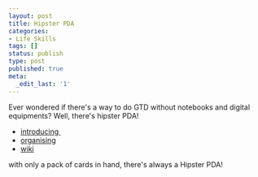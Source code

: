 ```yaml
---
layout: post
title: Hipster PDA
categories:
- Life Skills
tags: []
status: publish
type: post
published: true
meta:
  _edit_last: '1'
---
```

Ever wondered if there's a way to do GTD without notebooks and digital equipments? Well, there's hipster PDA!

- [introducing ](http://www.43folders.com/2004/09/03/introducing-the-hipster-pda)
- [organising](http://www.43folders.com/2005/01/08/organizing-your-hipster-pda)
- [wiki](http://wiki.43folders.com/index.php/Hipster_PDA)

with only a pack of cards in hand, there's always a Hipster PDA!
